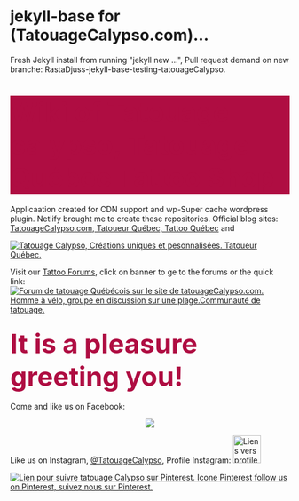 # jekyll-base for (TatouageCalypso.com)...

Fresh Jekyll install from running "jekyll new ...", Pull request demand on new branche: RastaDjuss-jekyll-base-testing-tatouageCalypso.
<div style="background-color:#af0d42"><h1><font size="21" color="#af0d42">Wiki of Tatouage calypso, Tatouage Québec Tattoo Shop</font></h1></div>

Applicaation created for CDN support and wp-Super cache wordpress plugin. Netlify brought me to create these repositories.
Official blog sites:
<a href="tatouageCalypso.com" alt="Tatoueur Québec, Tattoo Québec">TatouageCalypso.com, Tatoueur Québec, Tattoo Québec</a>
and

<a href="https://tattoocalypso.com" alt="Tatoueur Québec, Tattoo Québec">

<a href="https://tatouagecalypso.com/" alt="Bannière officielle de tatouage calypso à Québec. Lien vers forums québécois du tatouage.Tatouage Québec, Tattoo Québec, Tatoueur Québec." title="Tatouage Calypso, Créations uniques et pesonnalisées. Tatoueur Québec."><img src="https://tatouagecalypso.com/wp-content/uploads/2018/12/baniere-dessins-de-tatouage.jpg" title="Tatouage Calypso, Créations uniques et pesonnalisées. Tatoueur Québec."></a>
  
Visit our <a href="https://tatouagecalypso.com/forums/" alt="Forum de tatouage Québécois sur le site de tatouageCalypso.com.">Tattoo Forums</a>, 
    click on banner to ge to the forums or the quick link: 
  <a href="https://tatouagecalypso.com/forums/" alt="Forum de tatouage Québécois sur le site de tatouageCalypso.com."><img src="https://tatouagecalypso.com/wp-content/uploads/2017/06/forum-tatouage-quebec-tattoo.jpg" alt="Forum de tatouage Québécois sur le site de tatouageCalypso.com. Homme à vélo, groupe en discussion sur une plage.Communauté de tatouage."></a>
  
  
  <h3><font size="21" color="#af0d42">It is a pleasure greeting you!</font></h3>
  
  Come and like us on Facebook: 
  
<center>
  <a href="https://facebook.com/djusstattoo/" alt="Lien vers page facebook de tatouage Calypso pour Liker. Bouton like de facebook, icone facebook"><img src="https://tatouagecalypso.com/wp-content/uploads/2018/12/facebook-like-button-clipart-2.jpg"></a></center>
  
Like us on Instagram, <a href="https://www.instagram.com/tatouagecalypso/" alt="Lien vers profile Instagram de Tatouage Calypso. Suivez-nous, Follow us This is a link to Tatouage Calypso's Instagram page.">@TatouageCalypso</a>, Profile Instagram:  <a href="https://www.instagram.com/tatouagecalypso/" alt="Lien vers profole instagram de tatouage Calypso à Québec Tattoo. Logo Instagram"><img width="50" src="https://tatouagecalypso.com/wp-content/uploads/2017/05/Instagram_logo_2016.png" alt="Liens vers profile Instagram de Tatouage Calypso.  Logo Instagram" title="Logo Instagram, lien vers @tatouageCalypso.">
  
  <a href="https://www.pinterest.com/tatouagecalypso/"
   data-pin-do="buttonFollow"><img src="https://tatouagecalypso.com/wp-content/uploads/2018/12/Pinterest-Image1.jpg" alt="Lien pour suivre tatouage Calypso sur Pinterest. Icone Pinterest follow us on Pinterest, suivez nous sur Pinterest." title="Follow us on Pinterest"></a>
   
   

   
   
